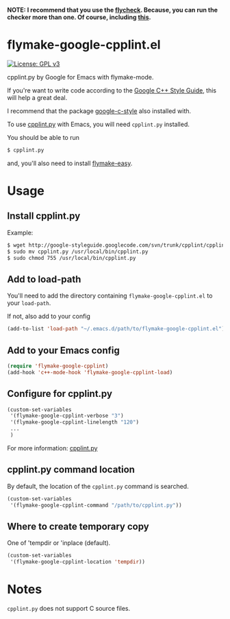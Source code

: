 **NOTE: I recommend that you use the [flycheck](https://github.com/flycheck/flycheck).
Because, you can run the checker more than one. Of course, including [this](https://github.com/flycheck/flycheck-google-cpplint).**

# flymake-google-cpplint.el

[![License: GPL v3](https://img.shields.io/badge/License-GPL%20v3-green.svg)](https://www.gnu.org/licenses/gpl-3.0)

cpplint.py by Google for Emacs with flymake-mode.

If you're want to write code according to the [Google C++ Style Guide](http://google-styleguide.googlecode.com/svn/trunk/cppguide.xml), this will help a great deal.

I recommend that the package [google-c-style](http://melpa.milkbox.net/#/google-c-style) also installed with.

To use [cpplint.py](http://google-styleguide.googlecode.com/svn/trunk/cpplint/cpplint.py) with Emacs, you will need `cpplint.py` installed.

You should be able to run

```sh
$ cpplint.py
```

and, you'll also need to install [flymake-easy](https://github.com/purcell/flymake-easy).

# Usage

## Install cpplint.py

Example:

```sh
$ wget http://google-styleguide.googlecode.com/svn/trunk/cpplint/cpplint.py
$ sudo mv cpplint.py /usr/local/bin/cpplint.py
$ sudo chmod 755 /usr/local/bin/cpplint.py
```

## Add to load-path

You'll need to add the directory containing `flymake-google-cpplint.el` to your `load-path`.

If not, also add to your config

```lisp
(add-to-list 'load-path "~/.emacs.d/path/to/flymake-google-cpplint.el")
```

## Add to your Emacs config

```lisp
(require 'flymake-google-cpplint)
(add-hook 'c++-mode-hook 'flymake-google-cpplint-load)
```

## Configure for cpplint.py

```lisp
(custom-set-variables
 '(flymake-google-cpplint-verbose "3")
 '(flymake-google-cpplint-linelength "120")
 ...
 )
```

For more information: [cpplint.py](http://google-styleguide.googlecode.com/svn/trunk/cpplint/cpplint.py)

## cpplint.py command location

By default, the location of the `cpplint.py` command is searched.

```lisp
(custom-set-variables
 '(flymake-google-cpplint-command "/path/to/cpplint.py"))
```

## Where to create temporary copy

One of 'tempdir or 'inplace (default).

```lisp
(custom-set-variables
 '(flymake-google-cpplint-location 'tempdir))
```

# Notes

`cpplint.py` does not support C source files.
